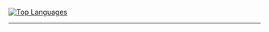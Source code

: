 

[![Top Languages](https://github-readme-stats.vercel.app/api/top-langs/?username=krystof-cejchan&layout=default)](https://www.google.com/)
<!--
[![Readme Card](https://github-readme-stats.vercel.app/api/pin/?username=krystof-cejchan&repo=Eve)](https://github.com/anuraghazra/github-readme-stats)

![My Stats](https://github-readme-stats.vercel.app/api?username=krystof-cejchan&show_icons=true)-->
<hr></hr>
